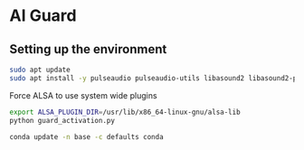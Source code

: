 # AI Guard

## Setting up the environment

```bash
sudo apt update
sudo apt install -y pulseaudio pulseaudio-utils libasound2 libasound2-plugins portaudio19-dev python3-pyaudio alsa-utils
```

Force ALSA to use system wide plugins

```bash
export ALSA_PLUGIN_DIR=/usr/lib/x86_64-linux-gnu/alsa-lib
python guard_activation.py
```

```bash
conda update -n base -c defaults conda
```
